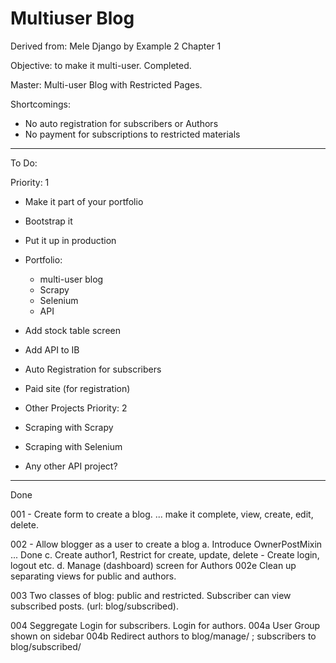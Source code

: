 # Multiuser Blog

Derived from: Mele Django by Example 2 Chapter 1

Objective: to make it multi-user. Completed.

Master: Multi-user Blog with Restricted Pages.

Shortcomings:
- No auto registration for subscribers or Authors
- No payment for subscriptions to restricted materials

------------------------------------

To Do:

Priority: 1
- Make it part of your portfolio
- Bootstrap it
- Put it up in production
- Portfolio:
    - multi-user blog
    - Scrapy
    - Selenium
    - API

- Add stock table screen
- Add API to IB

- Auto Registration for subscribers
- Paid site (for registration)

- Other Projects
Priority: 2
- Scraping with Scrapy
- Scraping with Selenium
- Any other API project?

------------------------------------

Done

001 - Create form to create a blog.
... make it complete, view, create, edit, delete.

002 - Allow blogger as a user to create a blog
  a. Introduce OwnerPostMixin ... Done
  c. Create author1, Restrict for create, update, delete
      - Create login, logout etc.
  d. Manage (dashboard) screen for Authors
  002e Clean up separating views for public and authors.

003 Two classes of blog: public and restricted. Subscriber can view subscribed posts. (url: blog/subscribed).

004 Seggregate Login for subscribers. Login for authors.
004a User Group shown on sidebar
004b Redirect authors to blog/manage/ ; subscribers to blog/subscribed/
